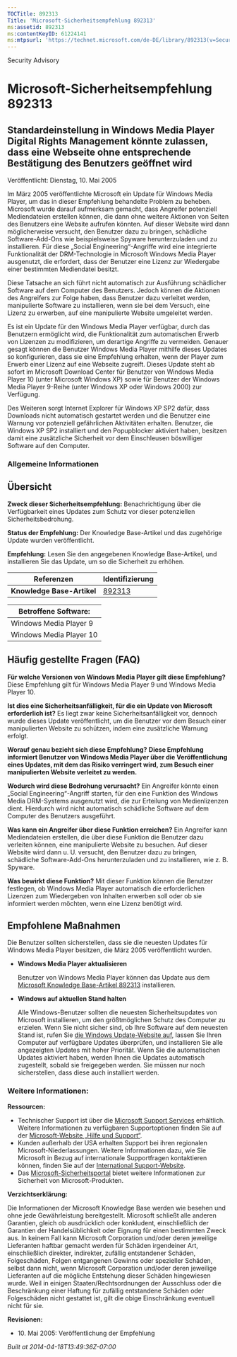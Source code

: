 ```yaml
---
TOCTitle: 892313
Title: 'Microsoft-Sicherheitsempfehlung 892313'
ms:assetid: 892313
ms:contentKeyID: 61224141
ms:mtpsurl: 'https://technet.microsoft.com/de-DE/library/892313(v=Security.10)'
---
```


Security Advisory

Microsoft-Sicherheitsempfehlung 892313
======================================

Standardeinstellung in Windows Media Player Digital Rights Management könnte zulassen, dass eine Webseite ohne entsprechende Bestätigung des Benutzers geöffnet wird
--------------------------------------------------------------------------------------------------------------------------------------------------------------------

Veröffentlicht: Dienstag, 10. Mai 2005

Im März 2005 veröffentlichte Microsoft ein Update für Windows Media Player, um das in dieser Empfehlung behandelte Problem zu beheben. Microsoft wurde darauf aufmerksam gemacht, dass Angreifer potenziell Mediendateien erstellen können, die dann ohne weitere Aktionen von Seiten des Benutzers eine Website aufrufen könnten. Auf dieser Website wird dann möglicherweise versucht, den Benutzer dazu zu bringen, schädliche Software-Add-Ons wie beispielsweise Spyware herunterzuladen und zu installieren. Für diese „Social Engineering“-Angriffe wird eine integrierte Funktionalität der DRM-Technologie in Microsoft Windows Media Player ausgenutzt, die erfordert, dass der Benutzer eine Lizenz zur Wiedergabe einer bestimmten Mediendatei besitzt.

Diese Tatsache an sich führt nicht automatisch zur Ausführung schädlicher Software auf dem Computer des Benutzers. Jedoch können die Aktionen des Angreifers zur Folge haben, dass Benutzer dazu verleitet werden, manipulierte Software zu installieren, wenn sie bei dem Versuch, eine Lizenz zu erwerben, auf eine manipulierte Website umgeleitet werden.

Es ist ein Update für den Windows Media Player verfügbar, durch das Benutzern ermöglicht wird, die Funktionalität zum automatischen Erwerb von Lizenzen zu modifizieren, um derartige Angriffe zu vermeiden. Genauer gesagt können die Benutzer Windows Media Player mithilfe dieses Updates so konfigurieren, dass sie eine Empfehlung erhalten, wenn der Player zum Erwerb einer Lizenz auf eine Webseite zugreift. Dieses Update steht ab sofort im Microsoft Download Center für Benutzer von Windows Media Player 10 (unter Microsoft Windows XP) sowie für Benutzer der Windows Media Player 9-Reihe (unter Windows XP oder Windows 2000) zur Verfügung.

Des Weiteren sorgt Internet Explorer für Windows XP SP2 dafür, dass Downloads nicht automatisch gestartet werden und die Benutzer eine Warnung vor potenziell gefährlichen Aktivitäten erhalten. Benutzer, die Windows XP SP2 installiert und den Popupblocker aktiviert haben, besitzen damit eine zusätzliche Sicherheit vor dem Einschleusen böswilliger Software auf den Computer.

### Allgemeine Informationen

Übersicht
---------

**Zweck dieser Sicherheitsempfehlung:** Benachrichtigung über die Verfügbarkeit eines Updates zum Schutz vor dieser potenziellen Sicherheitsbedrohung.

**Status der Empfehlung:** Der Knowledge Base-Artikel und das zugehörige Update wurden veröffentlicht.

**Empfehlung:** Lesen Sie den angegebenen Knowledge Base-Artikel, und installieren Sie das Update, um so die Sicherheit zu erhöhen.

| Referenzen                 | Identifizierung                                  |
|----------------------------|--------------------------------------------------|
| **Knowledge Base-Artikel** | [892313](http://support.microsoft.com/kb/892313) |

| Betroffene Software:    |
|-------------------------|
| Windows Media Player 9  |
| Windows Media Player 10 |

Häufig gestellte Fragen (FAQ)
-----------------------------

**Für welche Versionen von Windows Media Player gilt diese Empfehlung?**
Diese Empfehlung gilt für Windows Media Player 9 und Windows Media Player 10.

**Ist dies eine Sicherheitsanfälligkeit, für die ein Update von Microsoft erforderlich ist?**
Es liegt zwar keine Sicherheitsanfälligkeit vor, dennoch wurde dieses Update veröffentlicht, um die Benutzer vor dem Besuch einer manipulierten Website zu schützen, indem eine zusätzliche Warnung erfolgt.

**Worauf genau bezieht sich diese Empfehlung?**
**Diese Empfehlung informiert Benutzer von Windows Media Player über die Veröffentlichung eines Updates, mit dem das Risiko verringert wird, zum Besuch einer manipulierten Website verleitet zu werden.**

**Wodurch wird diese Bedrohung verursacht?**
Ein Angreifer könnte einen „Social Engineering“-Angriff starten, für den eine Funktion des Windows Media DRM-Systems ausgenutzt wird, die zur Erteilung von Medienlizenzen dient. Hierdurch wird nicht automatisch schädliche Software auf dem Computer des Benutzers ausgeführt.

**Was kann ein Angreifer über diese Funktion erreichen?**
Ein Angreifer kann Mediendateien erstellen, die über diese Funktion die Benutzer dazu verleiten können, eine manipulierte Website zu besuchen. Auf dieser Website wird dann u. U. versucht, den Benutzer dazu zu bringen, schädliche Software-Add-Ons herunterzuladen und zu installieren, wie z. B. Spyware.

**Was bewirkt diese Funktion?**
Mit dieser Funktion können die Benutzer festlegen, ob Windows Media Player automatisch die erforderlichen Lizenzen zum Wiedergeben von Inhalten erwerben soll oder ob sie informiert werden möchten, wenn eine Lizenz benötigt wird.

Empfohlene Maßnahmen
--------------------

Die Benutzer sollten sicherstellen, dass sie die neuesten Updates für Windows Media Player besitzen, die März 2005 veröffentlicht wurden.

-   **Windows Media Player aktualisieren**

    Benutzer von Windows Media Player können das Update aus dem [Microsoft Knowledge Base-Artikel 892313](http://support.microsoft.com/kb/892313) installieren.

-   **Windows auf aktuellen Stand halten**

    Alle Windows-Benutzer sollten die neuesten Sicherheitsupdates von Microsoft installieren, um den größtmöglichen Schutz des Computer zu erzielen. Wenn Sie nicht sicher sind, ob Ihre Software auf dem neuesten Stand ist, rufen Sie [die Windows Update-Website auf](http://windowsupdate.microsoft.com/), lassen Sie Ihren Computer auf verfügbare Updates überprüfen, und installieren Sie alle angezeigten Updates mit hoher Priorität. Wenn Sie die automatischen Updates aktiviert haben, werden Ihnen die Updates automatisch zugestellt, sobald sie freigegeben werden. Sie müssen nur noch sicherstellen, dass diese auch installiert werden.

### Weitere Informationen:

**Ressourcen:**

-   Technischer Support ist über die [Microsoft Support Services](http://go.microsoft.com/fwlink/?linkid=21131) erhältlich. Weitere Informationen zu verfügbaren Supportoptionen finden Sie auf der [Microsoft-Website „Hilfe und Support“](http://support.microsoft.com).
-   Kunden außerhalb der USA erhalten Support bei ihren regionalen Microsoft-Niederlassungen. Weitere Informationen dazu, wie Sie Microsoft in Bezug auf internationale Supportfragen kontaktieren können, finden Sie auf der [International Support-Website](http://go.microsoft.com/fwlink/?linkid=21155).
-   Das [Microsoft-Sicherheitsportal](http://www.microsoft.com/germany/sicherheit/default.mspx) bietet weitere Informationen zur Sicherheit von Microsoft-Produkten.

**Verzichtserklärung:**

Die Informationen der Microsoft Knowledge Base werden wie besehen und ohne jede Gewährleistung bereitgestellt. Microsoft schließt alle anderen Garantien, gleich ob ausdrücklich oder konkludent, einschließlich der Garantien der Handelsüblichkeit oder Eignung für einen bestimmten Zweck aus. In keinem Fall kann Microsoft Corporation und/oder deren jeweilige Lieferanten haftbar gemacht werden für Schäden irgendeiner Art, einschließlich direkter, indirekter, zufällig entstandener Schäden, Folgeschäden, Folgen entgangenen Gewinns oder spezieller Schäden, selbst dann nicht, wenn Microsoft Corporation und/oder deren jeweilige Lieferanten auf die mögliche Entstehung dieser Schäden hingewiesen wurde. Weil in einigen Staaten/Rechtsordnungen der Ausschluss oder die Beschränkung einer Haftung für zufällig entstandene Schäden oder Folgeschäden nicht gestattet ist, gilt die obige Einschränkung eventuell nicht für sie.

**Revisionen:**

-   10. Mai 2005: Veröffentlichung der Empfehlung

*Built at 2014-04-18T13:49:36Z-07:00*
